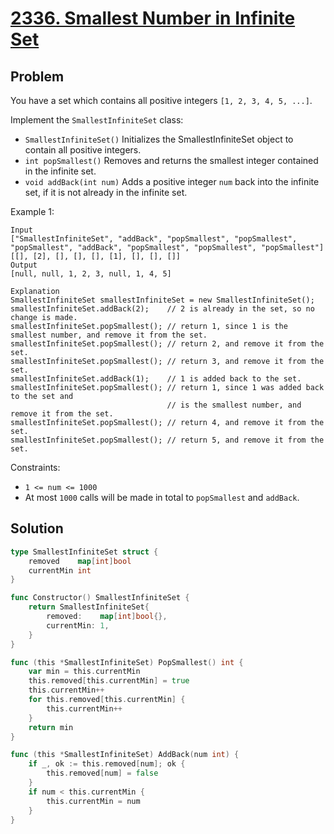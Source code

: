 # [2336. Smallest Number in Infinite Set](https://leetcode.com/problems/smallest-number-in-infinite-set/)

## Problem

You have a set which contains all positive integers `[1, 2, 3, 4, 5, ...]`.

Implement the `SmallestInfiniteSet` class:

- `SmallestInfiniteSet()` Initializes the SmallestInfiniteSet object to contain all positive integers.
- `int popSmallest()` Removes and returns the smallest integer contained in the infinite set.
- `void addBack(int num)` Adds a positive integer `num` back into the infinite set, if it is not already in the infinite set.
 

Example 1:

```
Input
["SmallestInfiniteSet", "addBack", "popSmallest", "popSmallest", "popSmallest", "addBack", "popSmallest", "popSmallest", "popSmallest"]
[[], [2], [], [], [], [1], [], [], []]
Output
[null, null, 1, 2, 3, null, 1, 4, 5]

Explanation
SmallestInfiniteSet smallestInfiniteSet = new SmallestInfiniteSet();
smallestInfiniteSet.addBack(2);    // 2 is already in the set, so no change is made.
smallestInfiniteSet.popSmallest(); // return 1, since 1 is the smallest number, and remove it from the set.
smallestInfiniteSet.popSmallest(); // return 2, and remove it from the set.
smallestInfiniteSet.popSmallest(); // return 3, and remove it from the set.
smallestInfiniteSet.addBack(1);    // 1 is added back to the set.
smallestInfiniteSet.popSmallest(); // return 1, since 1 was added back to the set and
                                   // is the smallest number, and remove it from the set.
smallestInfiniteSet.popSmallest(); // return 4, and remove it from the set.
smallestInfiniteSet.popSmallest(); // return 5, and remove it from the set.
```

Constraints:

- `1 <= num <= 1000`
- At most `1000` calls will be made in total to `popSmallest` and `addBack`.

## Solution

```go
type SmallestInfiniteSet struct {
	removed    map[int]bool
	currentMin int
}

func Constructor() SmallestInfiniteSet {
	return SmallestInfiniteSet{
		removed:    map[int]bool{},
		currentMin: 1,
	}
}

func (this *SmallestInfiniteSet) PopSmallest() int {
	var min = this.currentMin
	this.removed[this.currentMin] = true
	this.currentMin++
	for this.removed[this.currentMin] {
		this.currentMin++
	}
	return min
}

func (this *SmallestInfiniteSet) AddBack(num int) {
	if _, ok := this.removed[num]; ok {
		this.removed[num] = false
	}
	if num < this.currentMin {
		this.currentMin = num
	}
}
```